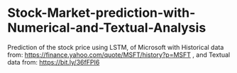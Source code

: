 # Stock-Market-prediction-with-Numerical-and-Textual-Analysis
Prediction of the stock price using LSTM, of Microsoft with Historical data from: https://finance.yahoo.com/quote/MSFT/history?p=MSFT , and Textual data from: https://bit.ly/36fFPI6
